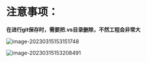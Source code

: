 # 注意事项：

**在进行git保存时，需要把.vs目录删除，不然工程会非常大**

![image-20230315153151748](C:\Users\jc\AppData\Roaming\Typora\typora-user-images\image-20230315153151748.png)

![image-20230315153208491](C:\Users\jc\AppData\Roaming\Typora\typora-user-images\image-20230315153208491.png)